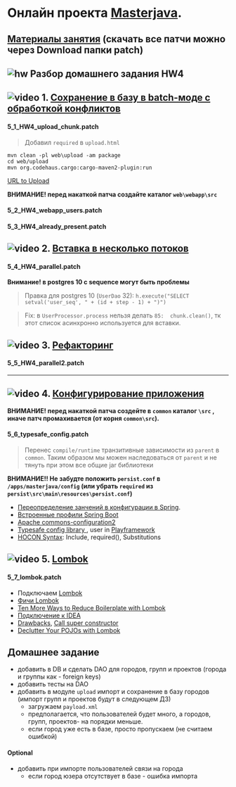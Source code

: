 # Онлайн проекта  <a href="https://github.com/JavaWebinar/masterjava">Masterjava</a>.

## [Материалы занятия](https://drive.google.com/drive/u/0/folders/0B9Ye2auQ_NsFei05cGNKbEM3eG8) (скачать все патчи можно через Download папки patch)

## ![hw](https://cloud.githubusercontent.com/assets/13649199/13672719/09593080-e6e7-11e5-81d1-5cb629c438ca.png) Разбор домашнего задания HW4

## ![video](https://cloud.githubusercontent.com/assets/13649199/13672715/06dbc6ce-e6e7-11e5-81a9-04fbddb9e488.png) 1. [Сохранение в базу в batch-моде с обработкой конфликтов](https://drive.google.com/file/d/0B9Ye2auQ_NsFZEJwR2ZqMEdVRG8)

#### 5_1_HW4_upload_chunk.patch
> Добавил `required` в `upload.html`

```
mvn clean -pl web\upload -am package
cd web/upload
mvn org.codehaus.cargo:cargo-maven2-plugin:run
```
[URL to Upload](http://localhost:8080/upload)

**ВНИМАНИЕ! перед накаткой патча создайте каталог `web\webapp\src`**
#### 5_2_HW4_webapp_users.patch

#### 5_3_HW4_already_present.patch
## ![video](https://cloud.githubusercontent.com/assets/13649199/13672715/06dbc6ce-e6e7-11e5-81a9-04fbddb9e488.png) 2. [Вставка в несколько потоков](https://drive.google.com/file/d/0B9Ye2auQ_NsFek5PYTdQbjBlUU0)
#### 5_4_HW4_parallel.patch
**Внимание! в postgres 10 с sequence могут быть проблемы**
> Правка для postgres 10 (`UserDao` 32): `h.execute("SELECT setval('user_seq', " + (id + step - 1) + ")")`

> Fix: в `UserProcessor.process` нельзя делать `85:  chunk.clean()`, тк этот список асинхронно используется для вставки.

## ![video](https://cloud.githubusercontent.com/assets/13649199/13672715/06dbc6ce-e6e7-11e5-81a9-04fbddb9e488.png) 3. [Рефакторинг](https://drive.google.com/open?id=1IYCUi8bPbP0FTp_Nylzh8Ssbu-rXahVX)
#### 5_5_HW4_parallel2.patch

----------------
## ![video](https://cloud.githubusercontent.com/assets/13649199/13672715/06dbc6ce-e6e7-11e5-81a9-04fbddb9e488.png) 4. <a href="https://drive.google.com/open?id=0B9Ye2auQ_NsFZ3VZMlFITkk0LXM">Конфигурирование приложения</a>
**ВНИМАНИЕ! перед накаткой патча создейте в `common` каталог `\src` , иначе патч промахивается (от корня `common\src`).**
#### 5_6_typesafe_config.patch
> Перенес `compile/runtime` транзитивные зависимости из `parent` в `common`. Таким образом мы можен наследоваться от `parent` и не тянуть при этом все общие jar библиотеки

**ВНИМАНИЕ!! Не забудте положить `persist.conf` в `/apps/masterjava/config` (или убрать `required` из `persist\src\main\resources\persist.conf`)**

- <a href="https://web.archive.org/web/20161002192709/http://springtips.blogspot.ru/">Переопределение занчений в конфигурации в Spring</a>. 
- <a href="http://docs.spring.io/spring-boot/docs/current/reference/html/howto-properties-and-configuration.html#howto-change-configuration-depending-on-the-environment">Встроенные профили Spring Boot</a>
- <a href="http://commons.apache.org/proper/commons-configuration/index.html">Apache commons-configuration2</a>
- <a href="https://github.com/typesafehub/config">Typesafe config library </a>, user in <a href="https://www.playframework.com/documentation/2.5.x/ConfigFile">Playframework</a>
 - <a href="https://github.com/typesafehub/config/blob/master/HOCON.md">HOCON Syntax</a>: Include, required(), Substitutions 

## ![video](https://cloud.githubusercontent.com/assets/13649199/13672715/06dbc6ce-e6e7-11e5-81a9-04fbddb9e488.png) 5. <a href="https://drive.google.com/open?id=0B9Ye2auQ_NsFc3p3QTVwYktBWUk">Lombok</a>
#### 5_7_lombok.patch
- Подключаем <a href="https://habrahabr.ru/post/142356/">Lombok</a>
- <a href="https://urvanov.ru/2015/09/22/project-lombok/">Фичи Lombok</a>
- [Ten More Ways to Reduce Boilerplate with Lombok](https://www.sitepoint.com/beyond-pojos-ten-ways-reduce-boilerplate-lombok/)
- <a href="https://github.com/mplushnikov/lombok-intellij-plugin">Подключение к IDEA</a>
- <a href="http://stackoverflow.com/questions/3852091/is-it-safe-to-use-project-lombok">Drawbacks</a>, <a href="http://stackoverflow.com/a/29771875/548473">Call super constructor</a>
- <a href="https://www.sitepoint.com/declutter-pojos-with-lombok-tutorial/">Declutter Your POJOs with Lombok</a>

## Домашнее задание
- добавить в DB и сделать DAO для городов, групп и проектов (города и группы как - foreign keys)
- добавить тесты на DAO
- добавить в модуле `upload` импорт и сохранение в базу городов (импорт групп и проектов будут в следующем ДЗ)
  - загружаем `payload.xml`
  - предполагается, что пользователей будет много, а городов, групп, проектов- на порядки меньше.
  - если город уже есть в базе, просто пропускаем (не считаем ошибкой)

#### Optional
- добавить при импорте пользователей связи на города
  - если город юзера отсутствует в базе - ошибка импорта
